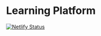 # Learning Platform

[![Netlify Status](https://api.netlify.com/api/v1/badges/132001f7-c211-46d6-be58-97bbed3bd5b9/deploy-status)](https://app.netlify.com/sites/jagc-learning-platform/deploys)
